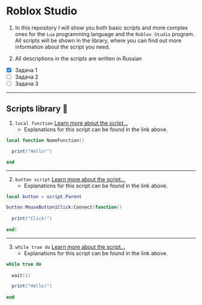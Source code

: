 # Roblox Studio
1. In this repository I will show you both basic scripts and more complex ones for the `Lua` programming language and the `Roblox Studio` program.
All scripts will be shown in the library, where you can find out more information about the script you need.

2. All descriptions in the scripts are written in Russian

- [x] Задача 1
- [ ] Задача 2
- [ ] Задача 3

---

## Scripts library :floppy_disk:

1. `local function` [Learn more about the script...](https://github.com/snailsopretty/Roblox.Studio/blob/main/local%20function.lua)
   - Explanations for this script can be found in the link above.
  
  ```Lua
  local function NameFunction()
  
    print("Hello!")
  
  end
  ```

---

2. `button script` [Learn more about the script...](https://github.com/snailsopretty/Roblox.Studio/blob/main/button%20script.lua)
   - Explanations for this script can be found in the link above.
  
  ```Lua
  local button = script.Parent

button.MouseButton1Click:Connect(function()
	
	print("Click!")
	
end)
  ```

---

3. `while true do` [Learn more about the script...](https://github.com/snailsopretty/Roblox.Studio/blob/main/while%20true%20do.lua)
   - Explanations for this script can be found in the link above.
  
  ```Lua
while true do
	
	wait(1)

	print("Hello!")
	
end
  ```




